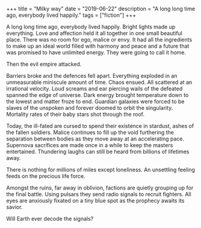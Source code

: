 +++
title = "Milky way"
date = "2019-06-22"
description = "A long long time ago, everybody lived happily."
tags = ["fiction"]
+++

A long long time ago, everybody lived happily. Bright lights made up
everything. Love and affection held it all together in one small
beautiful place. There was no room for ego, malice or envy. It had all
the ingredients to make up an ideal world filled with harmony and peace
and a future that was promised to have unlimited energy.
They were going to call it home.

Then the evil empire attacked.

Barriers broke and the defences fell apart. Everything exploded in an
unmeasurable miniscule amount of time. Chaos ensued. All scattered at
an irrational velocity. Loud screams and ear piercing wails of the
defeated spanned the edge of universe.
Dark energy brought temperature down to the lowest and matter froze to
end. Guardian galaxies were forced to be slaves of the unspoken and
forever doomed to orbit the singularity. Mortality rates of their baby
stars shot through the roof.

Today, the ill-fated are cursed to spend their existence in stardust,
ashes of the fallen soldiers. Malice continues to fill up the void
furthering the separation between bodies as they move away at an
accelerating pace. Supernova sacrifices are made once in a while to
keep the masters entertained. Thundering laughs can still be heard from
billions of lifetimes away.

There is nothing for millions of miles except loneliness. An unsettling
feeling feeds on the precious life force.

Amongst the ruins, far away in oblivion, factions are quietly grouping
up for the final battle. Using pulsars they send radio signals to
recruit fighters. All eyes are anxiously fixated on a tiny blue spot as
the prophecy awaits its savior.

Will Earth ever decode the signals?
